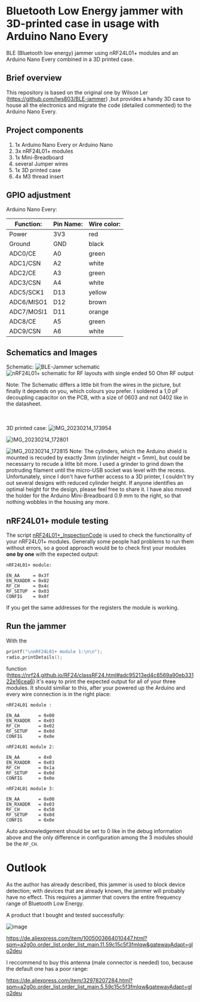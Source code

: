 # Bluetooth Low Energy jammer with 3D-printed case in usage with Arduino Nano Every
BLE (Bluetooth low energy) jammer using nRF24L01+ modules and an Arduino Nano Every combined in a 3D printed case.

## Brief overview
This repository is based on the original one by Wilson Ler (https://github.com/lws803/BLE-jammer) ,but provides a handy 3D case to house all the electronics and migrate the code (detailed commented) to the Arduino Nano Every.

## Project components
1. 1x Arduino Nano Every or Arduino Nano
2. 3x nRF24L01+ modules
3. 1x Mini-Breadboard
4. several Jumper wires
5. 1x 3D printed case
6. 4x M3 thread insert

## GPIO adjustment
Arduino Nano Every:

| Function:  | Pin Name:| Wire color:|
| ---------- | -------- | ---------- |
| Power  	   | 3V3  	  |    red     |
| Ground  	 | GND      |    black   |   
| ADC0/CE    | A0       |   green    |
| ADC1/CSN   | A2       |   white    |
| ADC2/CE    | A3       |   green    |
| ADC3/CSN   | A4       |   white    |
| ADC5/SCK1  | D13      |   yellow   |
| ADC6/MISO1 | D12      |   brown    |
| ADC7/MOSI1 | D11      |   orange   |
| ADC8/CE    | A5       |   green    |
| ADC9/CSN   | A6       |   white    |

## Schematics and Images

Schematic:
![BLE-Jammer schematic](https://user-images.githubusercontent.com/62354721/219692107-763fb9bb-ee7e-4908-b113-e56d2d60ad85.png)
![nRF24L01+ schematic for RF layouts with single ended 50 Ohm RF output](https://user-images.githubusercontent.com/62354721/219704657-5c6a1a8f-0b8c-4816-90b2-6cc925f35ef8.png)

Note: The Schematic differs a little bit from the wires in the picture, but finally it depends on you, which colours you prefer. I soldered a 1,0 pF decoupling capacitor on the PCB, with a size of 0603 and not 0402 like in the datasheet.
<br />
<br />
<br />

3D printed case:
![IMG_20230214_173954](https://user-images.githubusercontent.com/62354721/218823254-9ecfaff7-ef2d-4b99-b409-9ad93d76556c.jpg)

![IMG_20230214_172801](https://user-images.githubusercontent.com/62354721/218823920-b9712c88-7b1a-45e0-94bc-44f7ae551bc5.jpg)

![IMG_20230214_172815](https://user-images.githubusercontent.com/62354721/218823526-f9b31c35-2350-4fb6-b595-4335aae930fb.jpg)
Note: The cylinders, which the Arduino shield is mounted is recuded by exactly 3mm (cylinder height = 5mm), but could be necessarry to recude a litlte bit more. I used a grinder to grind down the protruding filament until the micro-USB socket was level with the recess. Unfortunately, since I don't have further access to a 3D printer, I couldn't try out several designs with reduced cylinder height. If anyone identifies an optimal height for the design, please feel free to share it. I have also moved the holder for the Arduino Mini-Breadboard 0.9 mm to the right, so that nothing wobbles in the housing any more.


## nRF24L01+ module testing
The script [nRF24L01+_InspectionCode](https://github.com/Petros626/BLE-jammer/blob/master/nRF24L01%2B_InspectionCode.ino) is used to check the functionality of your nRF24L01+ modules. Generally some people had problems to run them without errors, so a good approach would be to check first your modules **one by one** with the expected output:
```
nRF24L01+ module:

EN_AA	  = 0x3f
EN_RXADDR = 0x02
RF_CH	  = 0x4c
RF_SETUP  = 0x03
CONFIG	  = 0x0f
``` 
If you get the same addresses for the registers the module is working.

## Run the jammer
With the 

```c++
printf("\nnRF24L01+ module 1:\n\n");
radio.printDetails();
```

function (https://nrf24.github.io/RF24/classRF24.html#adc95213ed4c8569a90eb33122e16cea6) it's easy to print the expected output for all of your three modules. It should similiar to this, after your powered up the Arduino and every wire connection is in the right place:
```
nRF24L01 module :

EN_AA		= 0x00
EN_RXADDR	= 0x03
RF_CH		= 0x02
RF_SETUP	= 0x0d
CONFIG		= 0x0e
```
```
nRF24L01 module 2:

EN_AA		= 0x0
EN_RXADDR	= 0x03
RF_CH		= 0x1a
RF_SETUP	= 0x0d
CONFIG		= 0x0e
```
```
nRF24L01 module 3:

EN_AA		= 0x00
EN_RXADDR	= 0x03
RF_CH		= 0x50
RF_SETUP	= 0x0d
CONFIG		= 0x0e
```
Auto acknowledgement should be set to 0 like in the debug information above and the only difference in configuration among the 3 modules should be the `RF_CH`.

# Outlook
As the author has already described, this jammer is used to block device detection; with devices that are already known, the jammer will probably have no effect. This requires a jammer that covers the entire frequency range of Bluetooth Low Energy.

A product that I bought and tested successfully:

![image](https://user-images.githubusercontent.com/62354721/218671915-bdee305a-c6d1-4482-8390-806c67b2abae.png)

https://de.aliexpress.com/item/1005003664010447.html?spm=a2g0o.order_list.order_list_main.11.59c15c5f3fmlqw&gatewayAdapt=glo2deu

I reccommend to buy this antenna (male connector is needed) too, because the default one has a poor range:

https://de.aliexpress.com/item/32978207284.html?spm=a2g0o.order_list.order_list_main.5.59c15c5f3fmlqw&gatewayAdapt=glo2deu


